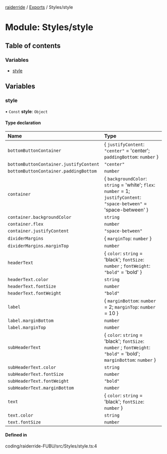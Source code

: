 [raiderride](../README.md) / [Exports](../modules.md) / Styles/style

# Module: Styles/style

## Table of contents

### Variables

- [style](Styles_style.md#style)

## Variables

### style

• `Const` **style**: `Object`

#### Type declaration

| Name | Type |
| :------ | :------ |
| `bottomButtonContainer` | { `justifyContent`: ``"center"`` = 'center'; `paddingBottom`: `number`  } |
| `bottomButtonContainer.justifyContent` | ``"center"`` |
| `bottomButtonContainer.paddingBottom` | `number` |
| `container` | { `backgroundColor`: `string` = 'white'; `flex`: `number` = 1; `justifyContent`: ``"space-between"`` = 'space-between' } |
| `container.backgroundColor` | `string` |
| `container.flex` | `number` |
| `container.justifyContent` | ``"space-between"`` |
| `dividerMargins` | { `marginTop`: `number`  } |
| `dividerMargins.marginTop` | `number` |
| `headerText` | { `color`: `string` = 'black'; `fontSize`: `number` ; `fontWeight`: ``"bold"`` = 'bold' } |
| `headerText.color` | `string` |
| `headerText.fontSize` | `number` |
| `headerText.fontWeight` | ``"bold"`` |
| `label` | { `marginBottom`: `number` = 2; `marginTop`: `number` = 10 } |
| `label.marginBottom` | `number` |
| `label.marginTop` | `number` |
| `subHeaderText` | { `color`: `string` = 'black'; `fontSize`: `number` ; `fontWeight`: ``"bold"`` = 'bold'; `marginBottom`: `number`  } |
| `subHeaderText.color` | `string` |
| `subHeaderText.fontSize` | `number` |
| `subHeaderText.fontWeight` | ``"bold"`` |
| `subHeaderText.marginBottom` | `number` |
| `text` | { `color`: `string` = 'black'; `fontSize`: `number`  } |
| `text.color` | `string` |
| `text.fontSize` | `number` |

#### Defined in

coding/raiderride-FUBU/src/Styles/style.ts:4
